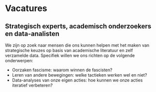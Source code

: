 # Vacatures

## Strategisch experts, academisch onderzoekers en data-analisten

We zijn op zoek naar mensen die ons kunnen helpen met het maken van strategische keuzes op basis van academische literatuur en zelf verzamelde data. Specifiek willen we ons richten op de volgende onderwerpen:

- Oorzaken fascisme: waarom winnen de fascisten?
- Leren van andere bewegingen: welke tactieken werken wel en niet?
- Data-analyses van onze eigen acties: hoe kunnen we onze acties iteratief verbeteren?
